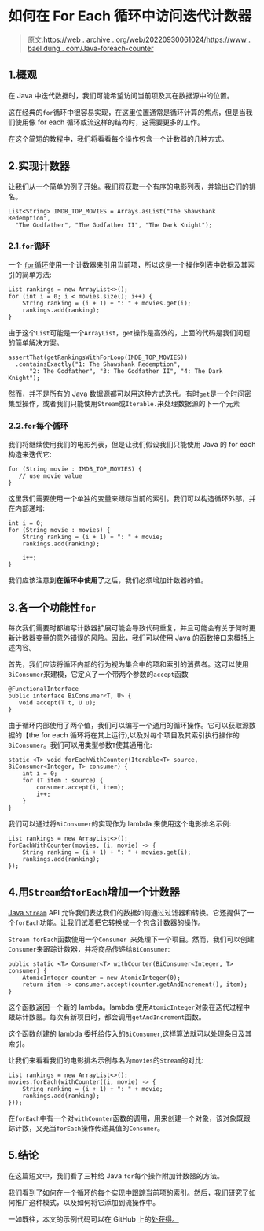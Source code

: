 # 如何在 For Each 循环中访问迭代计数器

> 原文:[https://web . archive . org/web/20220930061024/https://www . bael dung . com/Java-foreach-counter](https://web.archive.org/web/20220930061024/https://www.baeldung.com/java-foreach-counter)

## 1.概观

在 Java 中迭代数据时，我们可能希望访问当前项及其在数据源中的位置。

这在经典的`for`循环中很容易实现，在这里位置通常是循环计算的焦点，但是当我们使用像 for each 循环或流这样的结构时，这需要更多的工作。

在这个简短的教程中，我们将看看每个操作包含一个计数器的几种方式。

## 2.实现计数器

让我们从一个简单的例子开始。我们将获取一个有序的电影列表，并输出它们的排名。

```
List<String> IMDB_TOP_MOVIES = Arrays.asList("The Shawshank Redemption",
  "The Godfather", "The Godfather II", "The Dark Knight");
```

### 2.1.`for`循环

一个 [`for`循环](/web/20220703122515/https://www.baeldung.com/java-for-loop)使用一个计数器来引用当前项，所以这是一个操作列表中数据及其索引的简单方法:

```
List rankings = new ArrayList<>();
for (int i = 0; i < movies.size(); i++) {
    String ranking = (i + 1) + ": " + movies.get(i);
    rankings.add(ranking);
}
```

由于这个`List`可能是一个`ArrayList`，`get`操作是高效的，上面的代码是我们问题的简单解决方案。

```
assertThat(getRankingsWithForLoop(IMDB_TOP_MOVIES))
  .containsExactly("1: The Shawshank Redemption",
      "2: The Godfather", "3: The Godfather II", "4: The Dark Knight");
```

然而，并不是所有的 Java 数据源都可以用这种方式迭代。有时`get`是一个时间密集型操作，或者我们只能使用`Stream`或`Iterable.`来处理数据源的下一个元素

### 2.2.`for`每个循环

我们将继续使用我们的电影列表，但是让我们假设我们只能使用 Java 的 for each 构造来迭代它:

```
for (String movie : IMDB_TOP_MOVIES) {
   // use movie value
}
```

这里我们需要使用一个单独的变量来跟踪当前的索引。我们可以构造循环外部，并在内部递增:

```
int i = 0;
for (String movie : movies) {
    String ranking = (i + 1) + ": " + movie;
    rankings.add(ranking);

    i++;
}
```

我们应该注意到**在循环中使用了**之后，我们必须增加计数器的值。

## 3.各一个功能性`for`

每次我们需要时都编写计数器扩展可能会导致代码重复，并且可能会有关于何时更新计数器变量的意外错误的风险。因此，我们可以使用 Java 的[函数接口](/web/20220703122515/https://www.baeldung.com/java-8-functional-interfaces)来概括上述内容。

首先，我们应该将循环内部的行为视为集合中的项和索引的消费者。这可以使用`BiConsumer`来建模，它定义了一个带两个参数的`accept`函数

```
@FunctionalInterface
public interface BiConsumer<T, U> {
   void accept(T t, U u);
}
```

由于循环内部使用了两个值，我们可以编写一个通用的循环操作。它可以获取源数据的【the for each 循环将在其上运行),以及对每个项目及其索引执行操作的`BiConsumer`。我们可以用类型参数`T`使其通用化:

```
static <T> void forEachWithCounter(Iterable<T> source, BiConsumer<Integer, T> consumer) {
    int i = 0;
    for (T item : source) {
        consumer.accept(i, item);
        i++;
    }
}
```

我们可以通过将`BiConsumer`的实现作为 lambda 来使用这个电影排名示例:

```
List rankings = new ArrayList<>();
forEachWithCounter(movies, (i, movie) -> {
    String ranking = (i + 1) + ": " + movies.get(i);
    rankings.add(ranking);
});
```

## 4.用`Stream`给`forEach`增加一个计数器

[Java `Stream`](/web/20220703122515/https://www.baeldung.com/java-8-streams-introduction) API 允许我们表达我们的数据如何通过过滤器和转换。它还提供了一个`forEach`功能。让我们试着把它转换成一个包含计数器的操作。

`Stream forEach`函数使用一个`Consumer `来处理下一个项目。然而，我们可以创建`Consumer`来跟踪计数器，并将商品传递给`BiConsumer`:

```
public static <T> Consumer<T> withCounter(BiConsumer<Integer, T> consumer) {
    AtomicInteger counter = new AtomicInteger(0);
    return item -> consumer.accept(counter.getAndIncrement(), item);
}
```

这个函数返回一个新的 lambda。lambda 使用`AtomicInteger`对象在迭代过程中跟踪计数器。每次有新项目时，都会调用`getAndIncrement`函数。

这个函数创建的 lambda 委托给传入的`BiConsumer`,这样算法就可以处理条目及其索引。

让我们来看看我们的电影排名示例与名为`movies`的`Stream`的对比:

```
List rankings = new ArrayList<>();
movies.forEach(withCounter((i, movie) -> {
    String ranking = (i + 1) + ": " + movie;
    rankings.add(ranking);
}));
```

在`forEach`中有一个对`withCounter`函数的调用，用来创建一个对象，该对象既跟踪计数，又充当`forEach`操作传递其值的`Consumer`。

## 5.结论

在这篇短文中，我们看了三种给 Java `for`每个操作附加计数器的方法。

我们看到了如何在一个循环的每个实现中跟踪当前项的索引。然后，我们研究了如何推广这种模式，以及如何将它添加到流操作中。

一如既往，本文的示例代码可以在 GitHub 上的[处获得。](https://web.archive.org/web/20220703122515/https://github.com/eugenp/tutorials/tree/master/core-java-modules/core-java-lang-3)